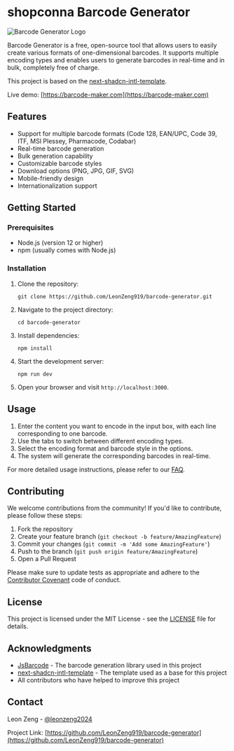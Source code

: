 # shopconna Barcode Generator

![Barcode Generator Logo](https://barcode-maker.com/apple-touch-icon.png)

Barcode Generator is a free, open-source tool that allows users to easily create various formats of one-dimensional barcodes. It supports multiple encoding types and enables users to generate barcodes in real-time and in bulk, completely free of charge.

This project is based on the [next-shadcn-intl-template](https://github.com/LeonZeng919/next-shadcn-intl-template).

Live demo: [https://barcode-maker.com](https://barcode-maker.com)

## Features

- Support for multiple barcode formats (Code 128, EAN/UPC, Code 39, ITF, MSI Plessey, Pharmacode, Codabar)
- Real-time barcode generation
- Bulk generation capability
- Customizable barcode styles
- Download options (PNG, JPG, GIF, SVG)
- Mobile-friendly design
- Internationalization support

## Getting Started

### Prerequisites

- Node.js (version 12 or higher)
- npm (usually comes with Node.js)

### Installation

1. Clone the repository:

   ```
   git clone https://github.com/LeonZeng919/barcode-generator.git
   ```

2. Navigate to the project directory:

   ```
   cd barcode-generator
   ```

3. Install dependencies:

   ```
   npm install
   ```

4. Start the development server:

   ```
   npm run dev
   ```

5. Open your browser and visit `http://localhost:3000`.

## Usage

1. Enter the content you want to encode in the input box, with each line corresponding to one barcode.
2. Use the tabs to switch between different encoding types.
3. Select the encoding format and barcode style in the options.
4. The system will generate the corresponding barcodes in real-time.

For more detailed usage instructions, please refer to our [FAQ](https://barcode-maker.com).

## Contributing

We welcome contributions from the community! If you'd like to contribute, please follow these steps:

1. Fork the repository
2. Create your feature branch (`git checkout -b feature/AmazingFeature`)
3. Commit your changes (`git commit -m 'Add some AmazingFeature'`)
4. Push to the branch (`git push origin feature/AmazingFeature`)
5. Open a Pull Request

Please make sure to update tests as appropriate and adhere to the [Contributor Covenant](https://www.contributor-covenant.org/) code of conduct.

## License

This project is licensed under the MIT License - see the [LICENSE](LICENSE) file for details.

## Acknowledgments

- [JsBarcode](https://github.com/lindell/JsBarcode) - The barcode generation library used in this project
- [next-shadcn-intl-template](https://github.com/LeonZeng919/next-shadcn-intl-template) - The template used as a base for this project
- All contributors who have helped to improve this project

## Contact

Leon Zeng - [@leonzeng2024](https://x.com/leonzeng2024)

Project Link: [https://github.com/LeonZeng919/barcode-generator](https://github.com/LeonZeng919/barcode-generator)
